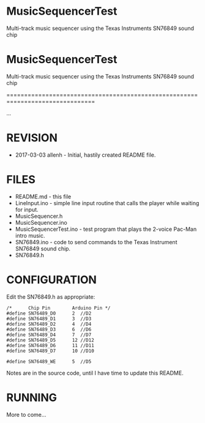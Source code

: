 # MusicSequencerTest
Multi-track music sequencer using the Texas Instruments SN76849 sound chip

MusicSequencerTest
===============

Multi-track music sequencer using the Texas Instruments SN76849 sound chip

===============================================================================

...

REVISION
========
* 2017-03-03 allenh - Initial, hastily created README file.

FILES
=====

* README.md - this file
* LineInput.ino - simple line input routine that calls the player while waiting for input.
* MusicSequencer.h
* MusicSequencer.ino
* MusicSequencerTest.ino - test program that plays the 2-voice Pac-Man intro music.
* SN76849.ino - code to send commands to the Texas Instrument SN76849 sound chip.
* SN76849.h

CONFIGURATION
=============

Edit the SN76849.h as appropriate:

```
/*      Chip Pin        Arduino Pin */
#define SN76489_D0      2  //D2
#define SN76489_D1      3  //D3
#define SN76489_D2      4  //D4
#define SN76489_D3      6  //D6
#define SN76489_D4      7  //D7
#define SN76489_D5      12 //D12
#define SN76489_D6      11 //D11
#define SN76489_D7      10 //D10

#define SN76489_WE      5  //D5
```

 Notes are in the source code, until I have time to update this README.

RUNNING
=======
 
 More to come...
